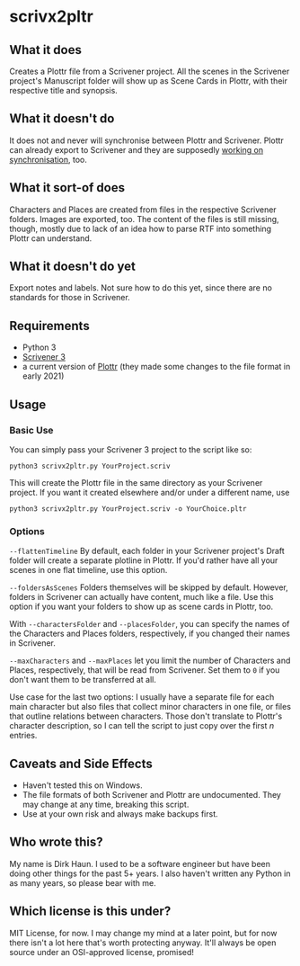 # scrivx2pltr

## What it does

Creates a Plottr file from a Scrivener project.
All the scenes in the Scrivener project's Manuscript folder will show up as Scene Cards in Plottr, with their respective title and synopsis.


## What it doesn't do

It does not and never will synchronise between Plottr and Scrivener. 
Plottr can already export to Scrivener and they are supposedly [working on synchronisation](https://plottr.com/our-roadmap/), too.


## What it sort-of does

Characters and Places are created from files in the respective Scrivener folders. Images are exported, too. The content of the files is still missing, though, mostly due to lack of an idea how to parse RTF into something Plottr can understand. 


## What it doesn't do yet

Export notes and labels.
Not sure how to do this yet, since there are no standards for those in Scrivener.


## Requirements

- Python 3
- [Scrivener 3](https://www.literatureandlatte.com/scrivener/overview)
- a current version of [Plottr](https://plottr.com/) (they made some changes to the file format in early 2021)

## Usage

### Basic Use
You can simply pass your Scrivener 3 project to the script like so:

`python3 scrivx2pltr.py YourProject.scriv`

This will create the Plottr file in the same directory as your Scrivener project. If you want it created elsewhere and/or under a different name, use

`python3 scrivx2pltr.py YourProject.scriv -o YourChoice.pltr`

### Options
`--flattenTimeline` By default, each folder in your Scrivener project's Draft folder will create a separate plotline in Plottr. If you'd rather have all your scenes in one flat timeline, use this option.

`--foldersAsScenes` Folders themselves will be skipped by default. However, folders in Scrivener can actually have content, much like a file. Use this option if you want your folders to show up as scene cards in Plottr, too.

With `--charactersFolder` and `--placesFolder`, you can specify the names of the Characters and Places folders, respectively, if you changed their names in Scrivener.

`--maxCharacters` and `--maxPlaces` let you limit the number of Characters and Places, respectively, that will be read from Scrivener. Set them to `0` if you don't want them to be transferred at all.

Use case for the last two options: I usually have a separate file for each main character but also files that collect minor characters in one file, or files that outline relations between characters. Those don't translate to Plottr's character description, so I can tell the script to just copy over the first *n* entries. 

## Caveats and Side Effects

- Haven't tested this on Windows.
- The file formats of both Scrivener and Plottr are undocumented. They may change at any time, breaking this script.
- Use at your own risk and always make backups first.


## Who wrote this?

My name is Dirk Haun. I used to be a software engineer but have been doing other things for the past 5+ years. I also haven't written any Python in as many years, so please bear with me.


## Which license is this under?

MIT License, for now. I may change my mind at a later point, but for now there isn't a lot here that's worth protecting anyway. It'll always be open source under an OSI-approved license, promised!
